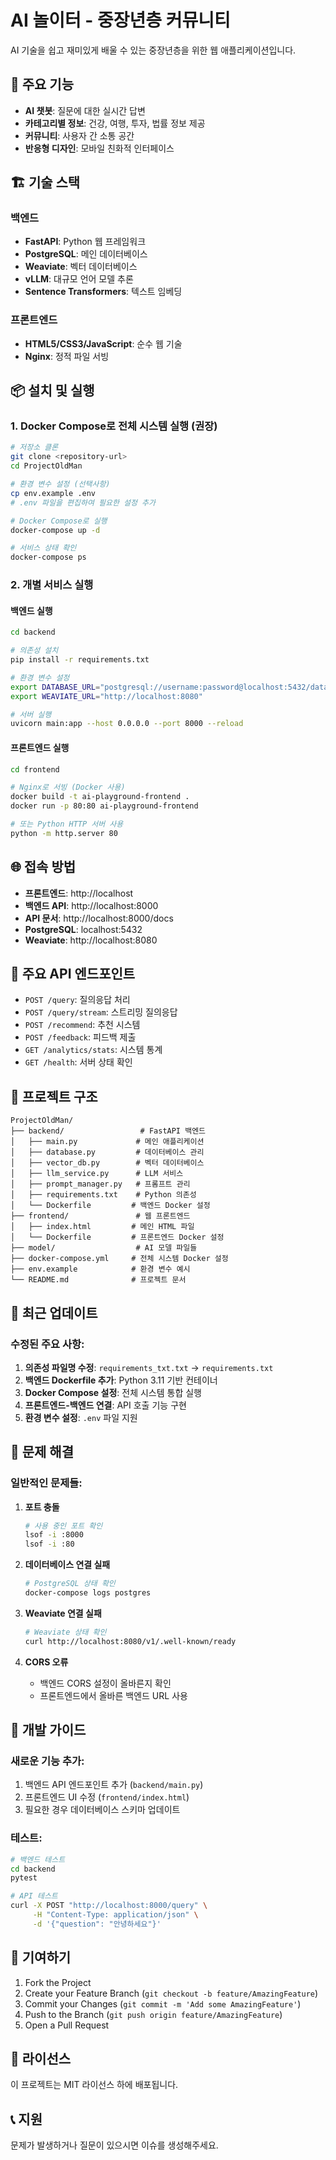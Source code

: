 # AI 놀이터 - 중장년층 커뮤니티

AI 기술을 쉽고 재미있게 배울 수 있는 중장년층을 위한 웹 애플리케이션입니다.

## 🚀 주요 기능

- **AI 챗봇**: 질문에 대한 실시간 답변
- **카테고리별 정보**: 건강, 여행, 투자, 법률 정보 제공
- **커뮤니티**: 사용자 간 소통 공간
- **반응형 디자인**: 모바일 친화적 인터페이스

## 🏗️ 기술 스택

### 백엔드
- **FastAPI**: Python 웹 프레임워크
- **PostgreSQL**: 메인 데이터베이스
- **Weaviate**: 벡터 데이터베이스
- **vLLM**: 대규모 언어 모델 추론
- **Sentence Transformers**: 텍스트 임베딩

### 프론트엔드
- **HTML5/CSS3/JavaScript**: 순수 웹 기술
- **Nginx**: 정적 파일 서빙

## 📦 설치 및 실행

### 1. Docker Compose로 전체 시스템 실행 (권장)

```bash
# 저장소 클론
git clone <repository-url>
cd ProjectOldMan

# 환경 변수 설정 (선택사항)
cp env.example .env
# .env 파일을 편집하여 필요한 설정 추가

# Docker Compose로 실행
docker-compose up -d

# 서비스 상태 확인
docker-compose ps
```

### 2. 개별 서비스 실행

#### 백엔드 실행
```bash
cd backend

# 의존성 설치
pip install -r requirements.txt

# 환경 변수 설정
export DATABASE_URL="postgresql://username:password@localhost:5432/database_name"
export WEAVIATE_URL="http://localhost:8080"

# 서버 실행
uvicorn main:app --host 0.0.0.0 --port 8000 --reload
```

#### 프론트엔드 실행
```bash
cd frontend

# Nginx로 서빙 (Docker 사용)
docker build -t ai-playground-frontend .
docker run -p 80:80 ai-playground-frontend

# 또는 Python HTTP 서버 사용
python -m http.server 80
```

## 🌐 접속 방법

- **프론트엔드**: http://localhost
- **백엔드 API**: http://localhost:8000
- **API 문서**: http://localhost:8000/docs
- **PostgreSQL**: localhost:5432
- **Weaviate**: http://localhost:8080

## 🔧 주요 API 엔드포인트

- `POST /query`: 질의응답 처리
- `POST /query/stream`: 스트리밍 질의응답
- `POST /recommend`: 추천 시스템
- `POST /feedback`: 피드백 제출
- `GET /analytics/stats`: 시스템 통계
- `GET /health`: 서버 상태 확인

## 📁 프로젝트 구조

```
ProjectOldMan/
├── backend/                 # FastAPI 백엔드
│   ├── main.py             # 메인 애플리케이션
│   ├── database.py         # 데이터베이스 관리
│   ├── vector_db.py        # 벡터 데이터베이스
│   ├── llm_service.py      # LLM 서비스
│   ├── prompt_manager.py   # 프롬프트 관리
│   ├── requirements.txt    # Python 의존성
│   └── Dockerfile         # 백엔드 Docker 설정
├── frontend/               # 웹 프론트엔드
│   ├── index.html         # 메인 HTML 파일
│   └── Dockerfile         # 프론트엔드 Docker 설정
├── model/                  # AI 모델 파일들
├── docker-compose.yml     # 전체 시스템 Docker 설정
├── env.example            # 환경 변수 예시
└── README.md              # 프로젝트 문서
```

## 🔄 최근 업데이트

### 수정된 주요 사항:
1. **의존성 파일명 수정**: `requirements_txt.txt` → `requirements.txt`
2. **백엔드 Dockerfile 추가**: Python 3.11 기반 컨테이너
3. **Docker Compose 설정**: 전체 시스템 통합 실행
4. **프론트엔드-백엔드 연결**: API 호출 기능 구현
5. **환경 변수 설정**: `.env` 파일 지원

## 🐛 문제 해결

### 일반적인 문제들:

1. **포트 충돌**
   ```bash
   # 사용 중인 포트 확인
   lsof -i :8000
   lsof -i :80
   ```

2. **데이터베이스 연결 실패**
   ```bash
   # PostgreSQL 상태 확인
   docker-compose logs postgres
   ```

3. **Weaviate 연결 실패**
   ```bash
   # Weaviate 상태 확인
   curl http://localhost:8080/v1/.well-known/ready
   ```

4. **CORS 오류**
   - 백엔드 CORS 설정이 올바른지 확인
   - 프론트엔드에서 올바른 백엔드 URL 사용

## 📝 개발 가이드

### 새로운 기능 추가:
1. 백엔드 API 엔드포인트 추가 (`backend/main.py`)
2. 프론트엔드 UI 수정 (`frontend/index.html`)
3. 필요한 경우 데이터베이스 스키마 업데이트

### 테스트:
```bash
# 백엔드 테스트
cd backend
pytest

# API 테스트
curl -X POST "http://localhost:8000/query" \
     -H "Content-Type: application/json" \
     -d '{"question": "안녕하세요"}'
```

## 🤝 기여하기

1. Fork the Project
2. Create your Feature Branch (`git checkout -b feature/AmazingFeature`)
3. Commit your Changes (`git commit -m 'Add some AmazingFeature'`)
4. Push to the Branch (`git push origin feature/AmazingFeature`)
5. Open a Pull Request

## 📄 라이선스

이 프로젝트는 MIT 라이선스 하에 배포됩니다.

## 📞 지원

문제가 발생하거나 질문이 있으시면 이슈를 생성해주세요.